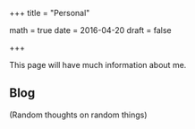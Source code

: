 +++
title = "Personal"

math = true
date = 2016-04-20
draft = false

+++

This page will have much information about me. 

## Blog
(Random thoughts on random things)